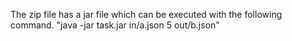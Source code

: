 The zip file has a jar file which can be executed with the following command.
"java -jar task.jar in/a.json 5 out/b.json"
